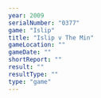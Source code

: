 ```yaml
---
year: 2009
serialNumber: "0377" 
game: "Islip"
title: "Islip v The Min"
gameLocation: ""
gameDate: ""
shortReport: ""
result: ""
resultType: ""
type: "game"
---
```

